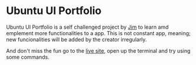 # Ubuntu UI Portfolio

Ubuntu UI Portfolio is a self challenged project by [Jim](https://github.com/Akhlak-Hossain-Jim/) to learn amd emplement more functionalities to a app. This is not constant app, meaning; new funcionalities will be added by the creator irregularly.

And don't miss the fun go to the [live site](), open up the terminal and try using some commands.
